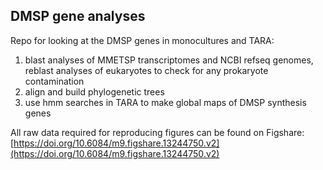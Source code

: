 ## DMSP gene analyses

Repo for looking at the DMSP genes in monocultures and TARA:
1. blast analyses of MMETSP transcriptomes and NCBI refseq genomes, reblast analyses of eukaryotes to check for any prokaryote contamination
2. align and build phylogenetic trees
3. use hmm searches in TARA to make global maps of DMSP synthesis genes

All raw data required for reproducing figures can be found on Figshare: [https://doi.org/10.6084/m9.figshare.13244750.v2](https://doi.org/10.6084/m9.figshare.13244750.v2)